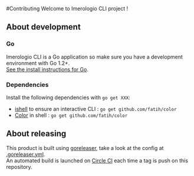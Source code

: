 #Contributing
Welcome to Imerologio CLI project ! 

## About development
### Go 
Imerologio CLI is a Go application so make sure you have a development environment with Go 1.2+.  
[See the install instructions for Go](http://golang.org/doc/install.html).

### Dependencies
Install the following dependencies with `go get XXX`:
- [ishell](https://github.com/abiosoft/ishell) to ensure an interactive CLI : `go get github.com/fatih/color`
- [Color](https://github.com/fatih/color) in shell : `go get github.com/fatih/color`

## About releasing
This product is built using [goreleaser](https://goreleaser.com/), take a look at the config at [.goreleaser.yml](.goreleaser.yml).  
An automated build is launched on [Circle CI](https://circleci.com/gh/Agaetis-IT/imerologio-cli) each time a tag is push on this repository.
